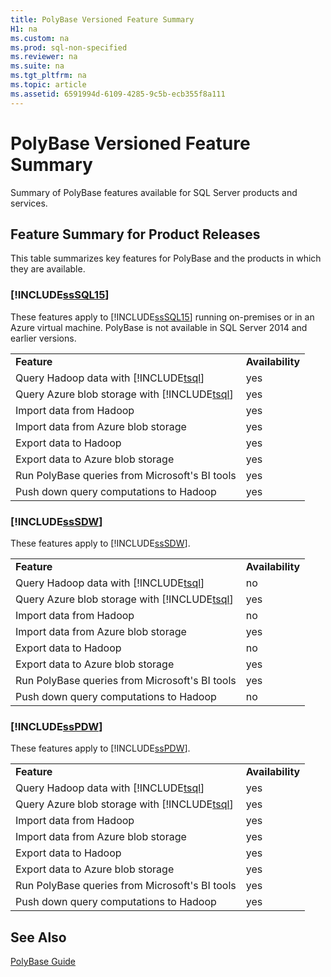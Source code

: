 ```yaml
---
title: PolyBase Versioned Feature Summary
H1: na
ms.custom: na
ms.prod: sql-non-specified
ms.reviewer: na
ms.suite: na
ms.tgt_pltfrm: na
ms.topic: article
ms.assetid: 6591994d-6109-4285-9c5b-ecb355f8a111
---
```

# PolyBase Versioned Feature Summary
  Summary of PolyBase features available for  SQL Server products and services.  
  
## Feature Summary for Product Releases  
 This table summarizes key features for PolyBase and the products in which they are available.  
  
### [!INCLUDE[ssSQL15](../../Topics/TopicNameContainA/includes/ssSQL15_md.md)]  
 These features apply to [!INCLUDE[ssSQL15](../../Topics/TopicNameContainA/includes/ssSQL15_md.md)] running on-premises or in an Azure virtual machine.  PolyBase is not available in SQL Server 2014 and earlier versions.  
  
|||  
|-|-|  
|**Feature**|**Availability**|  
|Query Hadoop data with [!INCLUDE[tsql](../../Topics/TopicNameContainA/includes/tsql_md.md)]|yes|  
|Query Azure blob storage with [!INCLUDE[tsql](../../Topics/TopicNameContainA/includes/tsql_md.md)]|yes|  
|Import data from Hadoop|yes|  
|Import data from Azure blob storage|yes|  
|Export data to Hadoop|yes|  
|Export data to Azure blob storage|yes|  
|Run PolyBase queries from Microsoft's BI tools|yes|  
|Push down query computations to Hadoop|yes|  
  
### [!INCLUDE[ssSDW](../../Topics/TopicNameNotContainA/includes/ssSDW_md.md)]  
 These features apply to [!INCLUDE[ssSDW](../../Topics/TopicNameNotContainA/includes/ssSDW_md.md)].  
  
|||  
|-|-|  
|**Feature**|**Availability**|  
|Query Hadoop data with [!INCLUDE[tsql](../../Topics/TopicNameContainA/includes/tsql_md.md)]|no|  
|Query Azure blob storage with [!INCLUDE[tsql](../../Topics/TopicNameContainA/includes/tsql_md.md)]|yes|  
|Import data from Hadoop|no|  
|Import data from Azure blob storage|yes|  
|Export data to Hadoop|no|  
|Export data to Azure blob storage|yes|  
|Run PolyBase queries from Microsoft's BI tools|yes|  
|Push down query computations to Hadoop|no|  
  
### [!INCLUDE[ssPDW](../../Topics/TopicNameNotContainA/includes/ssPDW_md.md)]  
 These features apply to [!INCLUDE[ssPDW](../../Topics/TopicNameNotContainA/includes/ssPDW_md.md)].  
  
|||  
|-|-|  
|**Feature**|**Availability**|  
|Query Hadoop data with [!INCLUDE[tsql](../../Topics/TopicNameContainA/includes/tsql_md.md)]|yes|  
|Query Azure blob storage with [!INCLUDE[tsql](../../Topics/TopicNameContainA/includes/tsql_md.md)]|yes|  
|Import data from Hadoop|yes|  
|Import data from Azure blob storage|yes|  
|Export data to Hadoop|yes|  
|Export data to Azure blob storage|yes|  
|Run PolyBase queries from Microsoft's BI tools|yes|  
|Push down query computations to Hadoop|yes|  
  
## See Also  
 [PolyBase Guide](../../Topics/TopicNameNotContainA/PolyBase-Guide.md)  
  
  